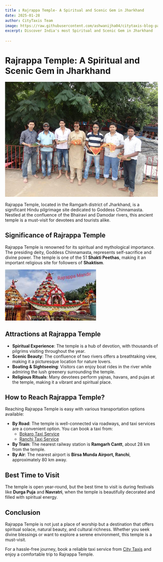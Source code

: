 ```yaml
---
title : Rajrappa Temple- A Spiritual and Scenic Gem in Jharkhand
date: 2025-01-28  
author: CityTaxis Team  
image: https://raw.githubusercontent.com/ashwanijha04/citytaxis-blog-page/main/images/rajrappa-temple-jharkhand.jpg
excerpt: Discover India's most Spiritual and Scenic Gem in Jharkhand  

---
```


# Rajrappa Temple: A Spiritual and Scenic Gem in Jharkhand

![Rajrappa Temple](https://raw.githubusercontent.com/ashwanijha04/citytaxis-blog-page/main/images/temple1.jpg)

Rajrappa Temple, located in the Ramgarh district of Jharkhand, is a significant Hindu pilgrimage site dedicated to Goddess Chinnamasta. Nestled at the confluence of the Bhairavi and Damodar rivers, this ancient temple is a must-visit for devotees and tourists alike.

## Significance of Rajrappa Temple

Rajrappa Temple is renowned for its spiritual and mythological importance. The presiding deity, Goddess Chinnamasta, represents self-sacrifice and divine power. The temple is one of the 51 **Shakti Peethas**, making it an important religious site for followers of **Shaktism**.

![Rajrappa Temple](https://raw.githubusercontent.com/ashwanijha04/citytaxis-blog-page/main/images/temple.jpg)

## Attractions at Rajrappa Temple

- **Spiritual Experience**: The temple is a hub of devotion, with thousands of pilgrims visiting throughout the year.
- **Scenic Beauty**: The confluence of two rivers offers a breathtaking view, making it a picturesque location for nature lovers.
- **Boating & Sightseeing**: Visitors can enjoy boat rides in the river while admiring the lush greenery surrounding the temple.
- **Religious Rituals**: Many devotees perform yajnas, havans, and pujas at the temple, making it a vibrant and spiritual place.

## How to Reach Rajrappa Temple?

Reaching Rajrappa Temple is easy with various transportation options available:

- **By Road**: The temple is well-connected via roadways, and taxi services are a convenient option. You can book a taxi from:
  - [Bokaro Taxi Service](https://citytaxis.in/bokaro-taxi-service)
  - [Ranchi Taxi Service](https://citytaxis.in/ranchi-taxi-service)
- **By Train**: The nearest railway station is **Ramgarh Cantt**, about 28 km from the temple.
- **By Air**: The nearest airport is **Birsa Munda Airport, Ranchi**, approximately 80 km away.

## Best Time to Visit

The temple is open year-round, but the best time to visit is during festivals like **Durga Puja** and **Navratri**, when the temple is beautifully decorated and filled with spiritual energy.

## Conclusion

Rajrappa Temple is not just a place of worship but a destination that offers spiritual solace, natural beauty, and cultural richness. Whether you seek divine blessings or want to explore a serene environment, this temple is a must-visit.

For a hassle-free journey, book a reliable taxi service from [City Taxis](https://citytaxis.in/) and enjoy a comfortable trip to Rajrappa Temple.
```

